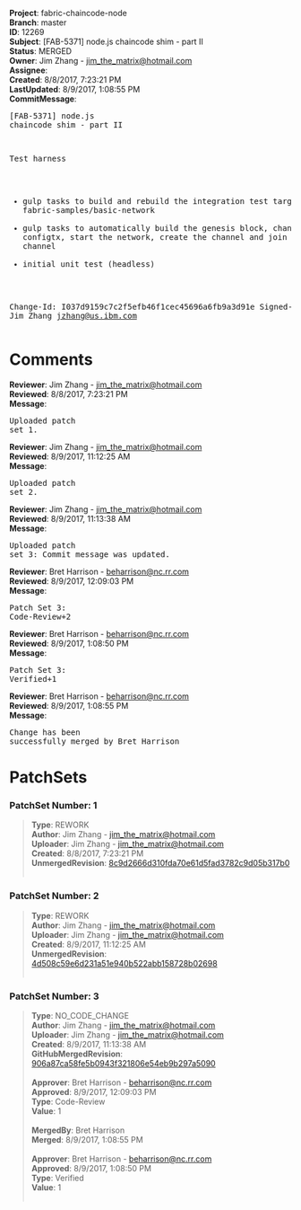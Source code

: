 <strong>Project</strong>: fabric-chaincode-node<br><strong>Branch</strong>: master<br><strong>ID</strong>: 12269<br><strong>Subject</strong>: [FAB-5371] node.js chaincode shim - part II<br><strong>Status</strong>: MERGED<br><strong>Owner</strong>: Jim Zhang - jim_the_matrix@hotmail.com<br><strong>Assignee</strong>:<br><strong>Created</strong>: 8/8/2017, 7:23:21 PM<br><strong>LastUpdated</strong>: 8/9/2017, 1:08:55 PM<br><strong>CommitMessage</strong>:<br><pre>[FAB-5371] node.js chaincode shim - part II

Test harness
- gulp tasks to build and rebuild the integration test
  target based on fabric-samples/basic-network
- gulp tasks to automatically build the genesis block,
  channel configtx, start the network, create the channel
  and join the peer to the channel
- initial unit test (headless)

Change-Id: I037d9159c7c2f5efb46f1cec45696a6fb9a3d91e
Signed-off-by: Jim Zhang <jzhang@us.ibm.com>
</pre><h1>Comments</h1><strong>Reviewer</strong>: Jim Zhang - jim_the_matrix@hotmail.com<br><strong>Reviewed</strong>: 8/8/2017, 7:23:21 PM<br><strong>Message</strong>: <pre>Uploaded patch set 1.</pre><strong>Reviewer</strong>: Jim Zhang - jim_the_matrix@hotmail.com<br><strong>Reviewed</strong>: 8/9/2017, 11:12:25 AM<br><strong>Message</strong>: <pre>Uploaded patch set 2.</pre><strong>Reviewer</strong>: Jim Zhang - jim_the_matrix@hotmail.com<br><strong>Reviewed</strong>: 8/9/2017, 11:13:38 AM<br><strong>Message</strong>: <pre>Uploaded patch set 3: Commit message was updated.</pre><strong>Reviewer</strong>: Bret Harrison - beharrison@nc.rr.com<br><strong>Reviewed</strong>: 8/9/2017, 12:09:03 PM<br><strong>Message</strong>: <pre>Patch Set 3: Code-Review+2</pre><strong>Reviewer</strong>: Bret Harrison - beharrison@nc.rr.com<br><strong>Reviewed</strong>: 8/9/2017, 1:08:50 PM<br><strong>Message</strong>: <pre>Patch Set 3: Verified+1</pre><strong>Reviewer</strong>: Bret Harrison - beharrison@nc.rr.com<br><strong>Reviewed</strong>: 8/9/2017, 1:08:55 PM<br><strong>Message</strong>: <pre>Change has been successfully merged by Bret Harrison</pre><h1>PatchSets</h1><h3>PatchSet Number: 1</h3><blockquote><strong>Type</strong>: REWORK<br><strong>Author</strong>: Jim Zhang - jim_the_matrix@hotmail.com<br><strong>Uploader</strong>: Jim Zhang - jim_the_matrix@hotmail.com<br><strong>Created</strong>: 8/8/2017, 7:23:21 PM<br><strong>UnmergedRevision</strong>: [8c9d2666d310fda70e61d5fad3782c9d05b317b0](https://github.com/hyperledger-gerrit-archive/fabric-chaincode-node/commit/8c9d2666d310fda70e61d5fad3782c9d05b317b0)<br><br></blockquote><h3>PatchSet Number: 2</h3><blockquote><strong>Type</strong>: REWORK<br><strong>Author</strong>: Jim Zhang - jim_the_matrix@hotmail.com<br><strong>Uploader</strong>: Jim Zhang - jim_the_matrix@hotmail.com<br><strong>Created</strong>: 8/9/2017, 11:12:25 AM<br><strong>UnmergedRevision</strong>: [4d508c59e6d231a51e940b522abb158728b02698](https://github.com/hyperledger-gerrit-archive/fabric-chaincode-node/commit/4d508c59e6d231a51e940b522abb158728b02698)<br><br></blockquote><h3>PatchSet Number: 3</h3><blockquote><strong>Type</strong>: NO_CODE_CHANGE<br><strong>Author</strong>: Jim Zhang - jim_the_matrix@hotmail.com<br><strong>Uploader</strong>: Jim Zhang - jim_the_matrix@hotmail.com<br><strong>Created</strong>: 8/9/2017, 11:13:38 AM<br><strong>GitHubMergedRevision</strong>: [906a87ca58fe5b0943f321806e54eb9b297a5090](https://github.com/hyperledger-gerrit-archive/fabric-chaincode-node/commit/906a87ca58fe5b0943f321806e54eb9b297a5090)<br><br><strong>Approver</strong>: Bret Harrison - beharrison@nc.rr.com<br><strong>Approved</strong>: 8/9/2017, 12:09:03 PM<br><strong>Type</strong>: Code-Review<br><strong>Value</strong>: 1<br><br><strong>MergedBy</strong>: Bret Harrison<br><strong>Merged</strong>: 8/9/2017, 1:08:55 PM<br><br><strong>Approver</strong>: Bret Harrison - beharrison@nc.rr.com<br><strong>Approved</strong>: 8/9/2017, 1:08:50 PM<br><strong>Type</strong>: Verified<br><strong>Value</strong>: 1<br><br></blockquote>
